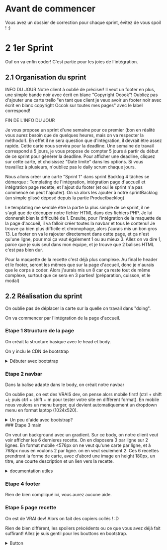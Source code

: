 # Avant de commencer 

Vous avez un dossier de correction pour chaque sprint, évitez de vous spoil ! :) 

# 2 1er Sprint
Ouf on va enfin coder! C'est partie pour les joies de l'intégration.

## 2.1 Organisation du sprint
INFO DU JOUR
Notre client à oublié de préciser! Il veut un footer en plus, une simple bande noir avec écrit en blanc "Copyright Ocook"! Oubliez pas d'ajouter une carte trello "en tant que client je veux avoir un footer noir avec écrit en blanc copyright Occok sur toutes mes pages" avec le label correspond!

FIN DE L'INFO DU JOUR

Je vous propose un sprint d'une semaine pour ce premier (bon en réalité vous aurez besoin que de quelques heures, mais on va respecter la méthodo!). En effet il ne sera question que d'intégration, il devrait être assez rapide. Cette carte nous servira pour la deadline. Une semaine de travail correspond à 5 jours, je vous propose de compter 5 jours à partir du début de ce sprint pour générer la deadline. Pour afficher une deadline, cliquez sur cette carte, et choisissez "Date limite" dans les options. Si vous travaillez à plusieurs, n'oubliez pas le daily scrum chaque jours.

Nous allons créer une carte "Sprint 1" dans sprint Backlog 4 tâches se démarque : Templating de l'intégration, intégration page d'accueil et intégration page recette, et l'ajout du footer (et oui le sprint n'a pas commencé on peut l'ajouter). On va alors les ajouter à notre sprintBacklog (un simple glissé déposé depuis la partie Productbacklog)

Le templating me semble être la partie la plus simple de ce sprint, il ne s'agit que de découper notre fichier HTML dans des fichiers PHP. Je lui donnerait bien la difficulté de 1. Ensuite, pour l'intégration de la maquette de la page d'accueil, il va falloir créer toutes la navbar et tous le contenu! Je trouve ça bien plus difficile et chronophage, alors j'aurais mis un bon gros 13. Le footer on va le rajouter directement dans cette page, et ça n'est qu'une ligne, pour moi ça vaut également 1 ou au mieux 3. Allez on va dire 1, parce que je suis seul dans mon équipe, et je trouve que 2 balises HTML c'est pas bien dur.

Pour la maquette de la recette c'est déjà plus complexe. Au final le header et le footer, seront les mêmes que sur la page d'accueil, donc je n'aurais que le corps à coder. Alors j'aurais mis un 8 car ça reste tout de même complexe, surtout que ce sera en 3 parties! (préparation, cuisson, et le modal)

## 2.2 Réalisation du sprint

On oublie pas de déplacer la carte sur la quelle on travail dans "doing".

On va commencer par l'intégration de la page d'accueil.

### Etape 1 Structure de la page

On créait la structure basique avec le head et body.

On y inclu le CDN de bootstrap
<details><summary>Débuter avec bootstrap</summary>
https://getbootstrap.com/docs/4.3/getting-started/introduction/
</details>

### Etape 2 navbar

Dans la balise adapté dans le body, on créait notre navbar

On oublie pas, on est des VRAIS dev, on pense alors mobile first! (ctrl + shift +i; puis ctrl + shift + m pour tester votre site en différent format).
En mobile nous voulons un menu burger, qui devient automatiquement un dropdown menu en format laptop (1024x520).

<details><summary>Un peu d'aide avec bootstrap?</summary>



https://getbootstrap.com/docs/4.3/components/navbar/

Pour le logo et le bg : 

https://getbootstrap.com/docs/4.0/utilities/colors/
https://getbootstrap.com/docs/4.0/utilities/borders/

<details><summary>Solution</summary

<details><summary>Navbar</summary>

``` html
    <header>
        <nav class="navbar navbar-expand-lg navbar-dark bg-success">
            <a class="navbar-brand" href="#"><span class="text-light">O</span><span
                    class="text-success bg-light border border-left-0 border rounded-circle">cook</span></a>
            <button class="navbar-toggler collapsed" type="button" data-toggle="collapse"
                data-target="#navbarNavDropdown" aria-controls="navbarNavDropdown" aria-expanded="false"
                aria-label="Toggle navigation">
                <span class="navbar-toggler-icon"></span>
            </button>
            <div class="collapse navbar-collapse" id="navbarNavDropdown">
                <ul class="navbar-nav">
                    <li class="nav-item dropdown">
                        <a class="nav-link dropdown-toggle" href="#" id="navbarDropdownMenuLink" role="button"
                            data-toggle="dropdown" aria-haspopup="true" aria-expanded="false">
                            Viandes
                        </a>
                        <div class="dropdown-menu" aria-labelledby="navbarDropdownMenuLink">
                            <a class="dropdown-item" href="#">Boeuf</a>
                            <a class="dropdown-item" href="#">Poulet</a>
                            <a class="dropdown-item" href="#">Tofu</a>
                        </div>
                    </li>
                </ul>
            </div>
        </nav>
    </header>
```

</details>

</details>
</details>
### Etape 3 main

On veut un background avec un gradient. Sur ce body, on notre client veut voir afficher les 6 dernieres recette. On en disposera 3 par ligne sur 2 lignes. En format mobile <576px on ne veut qu'une carte par ligne, et à 768px nous en voulons 2 par ligne. on en veut seulement 2.
Ces 6 recettes prendront la forme de carte, avec d'abord une image en height 180px, un titre, une courte description et un lien vers la recette.

<details><summary>documentation utiles</summary>
Pour le background https://developer.mozilla.org/fr/docs/Web/CSS/linear-gradient

Pour les cartes et la gestion de leur disposition :
https://getbootstrap.com/docs/4.0/layout/grid/
https://getbootstrap.com/docs/4.0/components/card/
https://getbootstrap.com/docs/4.0/utilities/spacing/

Pour la taille des images :
https://www.w3schools.com/css/css_dimension.asp
<details><summary>Solution</summary>
</details>

``` html
    <main>
        <div class="container mx-auto my-4">
            <div class="row d-flex justify-content-around">
                <div class="card col-lg-3 m-2">
                    <img class="card-img-top center mt-1" src="utils/images/img1.jpg" alt="Churos">
                    <div class="card-body">
                        <h5 class="card-title">Tarte à la claque</h5>
                        <p class="card-text">Lorem ipsum dolor sit amet consectetur adipisicing elit. Optio iure consequatur aperiam repudiandae ipsam exercitationem dolorum rem quaerat vitae officia?
                            content.</p>
                        <a href="#" class="btn btn-primary">Voir la recette</a>
                    </div>
                </div>
                <div class="card col-lg-3 m-2">
                    <img class="card-img-top center mt-1" src="utils/images/img1.jpg" alt="Churos">
                    <div class="card-body">
                        <h5 class="card-title">Churros de m&m's</h5>
                        <p class="card-text">Lorem ipsum dolor sit amet consectetur adipisicing elit. Debitis ratione in repudiandae consequuntur ad repellendus vero numquam eius! Earum, eligendi!
                            </p>
                        <a href="#" class="btn btn-primary">Voir la recette</a>
                    </div>
                </div>
                <div class="card col-lg-3 m-2">
                    <img class="card-img-top center mt-1" src="utils/images/img1.jpg" alt="Churos">
                    <div class="card-body">
                        <h5 class="card-title">Recette random #2</h5>
                        <p class="card-text">Lorem ipsum dolor sit amet consectetur adipisicing elit. Debitis ratione in repudiandae consequuntur ad repellendus vero
                        numquam eius! Earum, eligendi!</p>
                        <a href="#" class="btn btn-primary">Voir la recette</a>
                    </div>
                </div>
                <div class="card col-lg-3 m-2">
                    <img class="card-img-top center mt-1" src="utils/images/img1.jpg" alt="Churos">
                    <div class="card-body">
                        <h5 class="card-title">Croquette pour oiseau</h5>
                        <p class="card-text">Lorem ipsum dolor sit amet consectetur adipisicing elit. Debitis ratione in repudiandae consequuntur ad repellendus vero
                        numquam eius! Earum, eligendi!</p>
                        <a href="#" class="btn btn-primary">Voir la recette</a>
                    </div>
                </div>
                <div class="card col-lg-3 m-2">
                    <img class="card-img-top center mt-1" src="utils/images/img1.jpg" alt="Churos">
                    <div class="card-body">
                        <h5 class="card-title">Canard au Pierre</h5>
                        <p class="card-text">Lorem ipsum dolor sit amet consectetur adipisicing elit. Debitis ratione in repudiandae consequuntur ad repellendus vero
                        numquam eius! Earum, eligendi!</p>
                        <a href="#" class="btn btn-primary">Voir la recette</a>
                    </div>
                </div>
                <div class="card col-lg-3 m-2">
                    <img class="card-img-top center mt-1" src="utils/images/img1.jpg" alt="Churos">
                    <div class="card-body">
                        <h5 class="card-title">O'clock's special cake</h5>
                        <p class="card-text">Lorem ipsum dolor sit amet consectetur adipisicing elit. Debitis ratione in repudiandae consequuntur ad repellendus vero
                        numquam eius! Earum, eligendi!</p>
                        <a href="#" class="btn btn-primary">Voir la recette</a>
                    </div>
                </div>
            </div>
        </div>
    </main>
```
Pour le css :

``` css
/** GENERAL CSS **/
    html {
        padding: 0;
        margin: 0;
    }
    body {
        font-size: 18px;
        background: rgb(115,62,5);
        background: linear-gradient(90deg, rgba(115,62,5,1) 0%, rgba(190,85,9,1) 100%, rgba(230,144,31,1) 100%);
    }
/** CARD CUSTOM CSS **/
    .card{
        width: 18rem;
    }
    .card-img-top{
        max-height: 180px;
        width: auto;
    }
```

</details>
</details>

### Etape 4 footer

Rien de bien compliqué ici, vous aurez aucune aide. 

### Etape 5 page recette

On est de VRAI dev! Alors on fait des copiers collés ! :D 

Rien de bien différent, les spoilers précédents ou ce que vous avez déjà fait suffirant!
Allez je suis gentil pour les bouttons en bootstrap.
<details><summary>Button</summary>
https://getbootstrap.com/docs/4.0/components/buttons/

<details><summary>Solution</summary>

```html

        <main>
            <div class="card border-success mx-auto my-4 w-75">
                <div class="card-header bg-success">Recette : dev en sauce</div>
                <div class="card-body">

                    <h5 class="card-title">Préparation des ingrédients</h5>
                </div>
                <ul class="list-group list-group-flush"></ul>
                <li class="list-group-item">
                    <p class="card-text">Etape 1 : Emincer un helper</p>
                </li>
                <li class="list-group-item">
                    <p class="card-text">Etape 2 : Couper en cube un dev</p>
                </li>
                <div class="card-body mx-auto">
                    <button type="button" class="btn btn-success">C'est fait</button>
                </div>


                <div class="card-body">
                    <h5 class="card-title">Cuisson</h5>
                </div>
                <ul class="list-group list-group-flush"></ul>
                <li class="list-group-item">Etape 1 : Mettre la préparation dans une vessie de jument</li>
                <li class="list-group-item">Etape 2 : Mettre à 1240° dans un volcan pendant 3 secondes</li>
                <div class="card-body mx-auto">
                    <button type="button" class="btn btn-success">C'est fait</button>
                </div>
            </div>
        </div>
    </main>
 ```

</details>
</details>
